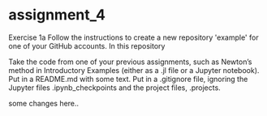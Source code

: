 # assignment_4
Exercise 1a
Follow the instructions to create a new repository 'example' for one of your GitHub accounts. In this repository

Take the code from one of your previous assignments, such as Newton’s method in Introductory Examples (either as a .jl file or a Jupyter notebook).
Put in a README.md with some text.
Put in a .gitignore file, ignoring the Jupyter files .ipynb_checkpoints and the project files, .projects.

some changes here..
